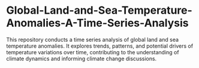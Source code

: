 # Global-Land-and-Sea-Temperature-Anomalies-A-Time-Series-Analysis
This repository conducts a time series analysis of global land and sea temperature anomalies. It explores trends, patterns, and potential drivers of temperature variations over time, contributing to the understanding of climate dynamics and informing climate change discussions.
